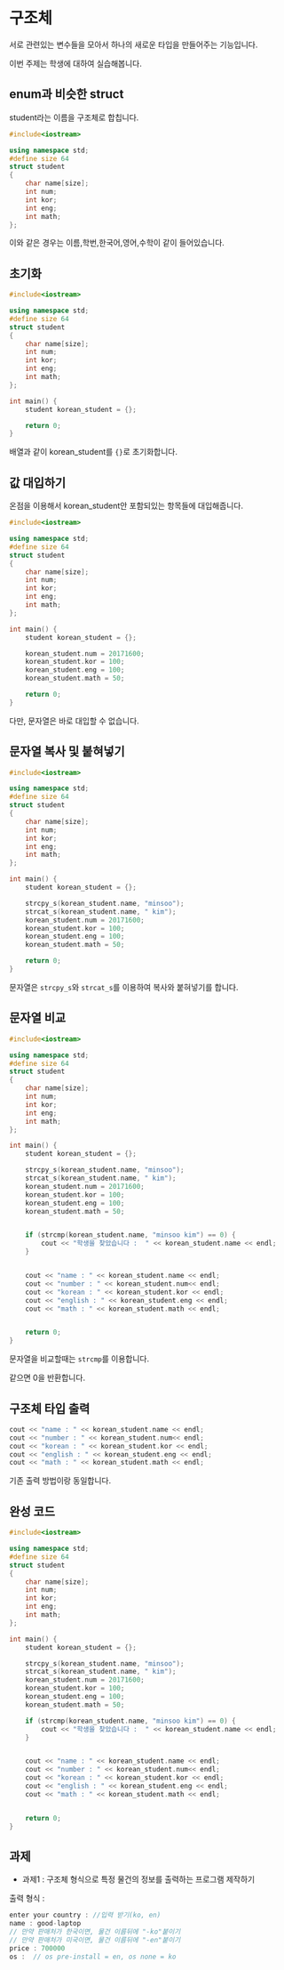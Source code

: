 # 구조체

서로 관련있는 변수들을 모아서 하나의 새로운 타입을 만들어주는 기능입니다.

이번 주제는 학생에 대하여 실습해봅니다.

## enum과 비슷한 struct

student라는 이름을 구조체로 합칩니다.

```c++
#include<iostream>

using namespace std;
#define size 64
struct student
{
    char name[size];
    int num;
    int kor;
    int eng;
    int math;
};
```

이와 같은 경우는 이름,학번,한국어,영어,수학이 같이 들어있습니다.

## 초기화

```c++
#include<iostream>

using namespace std;
#define size 64
struct student
{
    char name[size];
    int num;
    int kor;
    int eng;
    int math;
};

int main() {
    student korean_student = {};

    return 0;
}
```

배열과 같이 korean_student를 ```{}```로 초기화합니다.

## 값 대입하기

온점을 이용해서 korean_student안 포함되있는 항목들에 대입해줍니다.

```c++
#include<iostream>

using namespace std;
#define size 64
struct student
{
    char name[size];
    int num;
    int kor;
    int eng;
    int math;
};

int main() {
    student korean_student = {};

    korean_student.num = 20171600;
    korean_student.kor = 100;
    korean_student.eng = 100;
    korean_student.math = 50;

    return 0;
}
```

다만, 문자열은 바로 대입할 수 없습니다.

## 문자열 복사 및 붙혀넣기

```c++
#include<iostream>

using namespace std;
#define size 64
struct student
{
    char name[size];
    int num;
    int kor;
    int eng;
    int math;
};

int main() {
    student korean_student = {};

    strcpy_s(korean_student.name, "minsoo");
    strcat_s(korean_student.name, " kim");
    korean_student.num = 20171600;
    korean_student.kor = 100;
    korean_student.eng = 100;
    korean_student.math = 50;

    return 0;
}
```

문자열은 ```strcpy_s```와 ```strcat_s```를 이용하여 복사와 붙혀넣기를 합니다.

## 문자열 비교

```c++
#include<iostream>

using namespace std;
#define size 64
struct student
{
    char name[size];
    int num;
    int kor;
    int eng;
    int math;
};

int main() {
    student korean_student = {};

    strcpy_s(korean_student.name, "minsoo");
    strcat_s(korean_student.name, " kim");
    korean_student.num = 20171600;
    korean_student.kor = 100;
    korean_student.eng = 100;
    korean_student.math = 50;


    if (strcmp(korean_student.name, "minsoo kim") == 0) {
        cout << "학생을 찾았습니다 :  " << korean_student.name << endl;
    }


    cout << "name : " << korean_student.name << endl;
    cout << "number : " << korean_student.num<< endl;
    cout << "korean : " << korean_student.kor << endl;
    cout << "english : " << korean_student.eng << endl;
    cout << "math : " << korean_student.math << endl;


    return 0;
}
```

문자열을 비교할때는 ```strcmp```를 이용합니다.

같으면 0을 반환합니다.

## 구조체 타입 출력

```c++
cout << "name : " << korean_student.name << endl;
cout << "number : " << korean_student.num<< endl;
cout << "korean : " << korean_student.kor << endl;
cout << "english : " << korean_student.eng << endl;
cout << "math : " << korean_student.math << endl;
```

기존 출력 방법이랑 동일합니다.

## 완성 코드

```c++
#include<iostream>

using namespace std;
#define size 64
struct student
{
    char name[size];
    int num;
    int kor;
    int eng;
    int math;
};

int main() {
    student korean_student = {};

    strcpy_s(korean_student.name, "minsoo");
    strcat_s(korean_student.name, " kim");
    korean_student.num = 20171600;
    korean_student.kor = 100;
    korean_student.eng = 100;
    korean_student.math = 50;

    if (strcmp(korean_student.name, "minsoo kim") == 0) {
        cout << "학생을 찾았습니다 :  " << korean_student.name << endl;
    }


    cout << "name : " << korean_student.name << endl;
    cout << "number : " << korean_student.num<< endl;
    cout << "korean : " << korean_student.kor << endl;
    cout << "english : " << korean_student.eng << endl;
    cout << "math : " << korean_student.math << endl;


    return 0;
}
```

## 과제

* 과제1 : 구조체 형식으로 특정 물건의 정보를 출력하는 프로그램 제작하기

출력 형식 :

```c++
enter your country : //입력 받기(ko, en)
name : good-laptop
// 만약 판매처가 한국이면, 물건 이름뒤에 "-ko"붙이기
// 만약 판매처가 미국이면, 물건 이름뒤에 "-en"붙이기
price : 700000
os :  // os pre-install = en, os none = ko
```